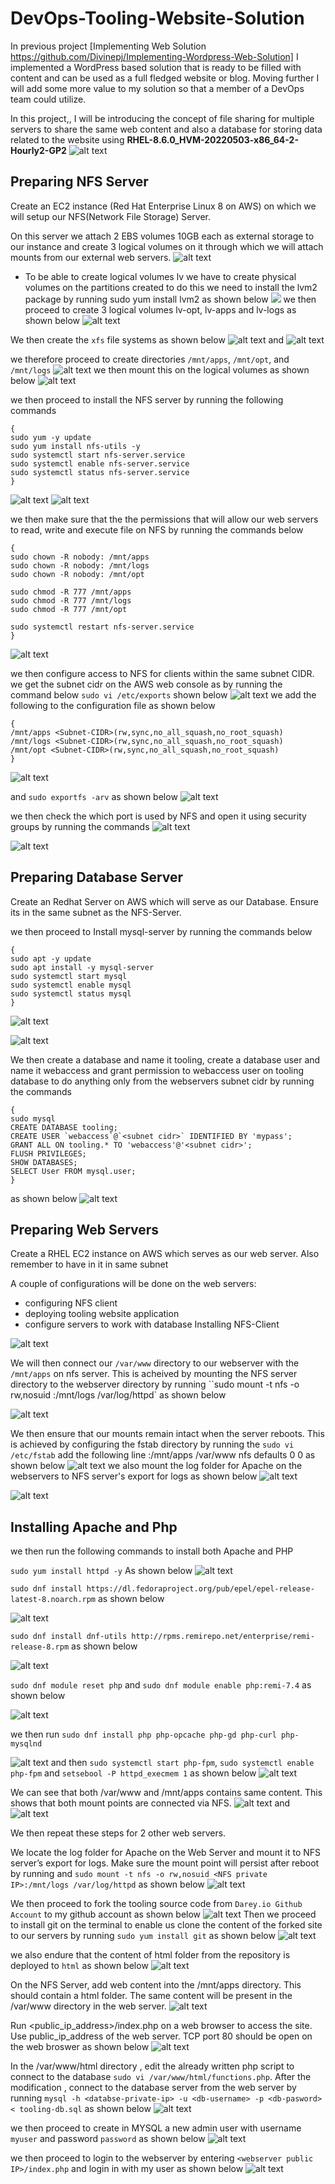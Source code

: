 # DevOps-Tooling-Website-Solution
In previous project [Implementing Web Solution https://github.com/Divinepj/Implementing-Wordpress-Web-Solution] I implemented a WordPress based solution that is ready to be filled with content and can be used as a full fledged website or blog. Moving further I will add some more value to my solution so that a member of a DevOps team could utilize.

In this project,, I will be introducing the concept of file sharing for multiple servers to share the same web content and also a database for storing data related to the website using **RHEL-8.6.0_HVM-20220503-x86_64-2-Hourly2-GP2** 
![alt text](./IMG/Snipaste_2023-11-09_17-49-57.png)

## Preparing NFS Server
Create an EC2 instance (Red Hat Enterprise Linux 8 on AWS) on which we will setup our NFS(Network File Storage) Server.

On this server we attach 2 EBS volumes 10GB each as external storage to our instance and create 3 logical volumes on it through which we will attach mounts from our external web servers.
![alt text](./IMG/Snipaste_2024-04-26_18-03-52.png)

-   To be able to create logical volumes lv we have to create physical volumes on the partitions created to do this we need to install the lvm2 package by running sudo yum install lvm2 as shown below 
![](./IMG/Snipaste_2024-04-26_18-04-18.png)
we then proceed to create 3 logical volumes lv-opt, lv-apps and lv-logs as shown below
![alt text](./IMG/Snipaste_2024-04-26_18-07-10.png)

We then create the `xfs` file systems as shown below
![alt text](./IMG/Snipaste_2023-11-09_18-29-56.png) and ![alt text](./IMG/Snipaste_2023-11-09_18-27-31.png)

we therefore proceed to create directories `/mnt/apps`, `/mnt/opt`, and `/mnt/logs`
![alt text](./IMG/Snipaste_2023-11-09_18-34-15.png)
we then mount this on the logical volumes as shown below ![alt text](./IMG/Snipaste_2023-11-09_18-37-02.png)

we then proceed to install the NFS server by running the following commands 
```
{
sudo yum -y update
sudo yum install nfs-utils -y
sudo systemctl start nfs-server.service
sudo systemctl enable nfs-server.service
sudo systemctl status nfs-server.service
}
```
![alt text](./IMG/Snipaste_2023-11-09_18-45-25.png)
![alt text](./IMG/Snipaste_2023-11-09_18-46-40.png)

we then make sure that the the permissions that will allow our web servers to read, write and execute file on NFS by running the commands below 
```
{
sudo chown -R nobody: /mnt/apps
sudo chown -R nobody: /mnt/logs
sudo chown -R nobody: /mnt/opt

sudo chmod -R 777 /mnt/apps
sudo chmod -R 777 /mnt/logs
sudo chmod -R 777 /mnt/opt

sudo systemctl restart nfs-server.service
}
```

![alt text](./IMG/Snipaste_2023-11-09_18-52-31.png)

we then configure access to NFS for clients within the same subnet CIDR. we get the subnet cidr on the AWS web console as by running the command below `sudo vi /etc/exports` shown below 
![alt text](./IMG/Snipaste_2023-11-09_19-02-28.png)
we add the following to the configuration file as shown below
```
{
/mnt/apps <Subnet-CIDR>(rw,sync,no_all_squash,no_root_squash)
/mnt/logs <Subnet-CIDR>(rw,sync,no_all_squash,no_root_squash)
/mnt/opt <Subnet-CIDR>(rw,sync,no_all_squash,no_root_squash)
}
```

![alt text](./IMG/Snipaste_2023-11-09_19-03-52.png)

and `sudo exportfs -arv` as shown below ![alt text](./IMG/Snipaste_2023-11-09_19-05-05.png)

we then check the which port is used by NFS and open it using security groups by running the commands ![alt text](./IMG/Snipaste_2023-11-09_19-05-55.png)

![alt text](./IMG/Snipaste_2023-11-09_19-12-48.png)

## Preparing Database Server

Create an Redhat Server on AWS which will serve as our Database. Ensure its in the same subnet as the NFS-Server.

we then proceed to Install mysql-server by running the commands below 
```
{
sudo apt -y update
sudo apt install -y mysql-server
sudo systemctl start mysql
sudo systemctl enable mysql
sudo systemctl status mysql
}
```
![alt text](./IMG/Snipaste_2023-11-09_19-18-06.png)

![alt text](./IMG/Snipaste_2023-11-09_19-19-49.png)

We then create a database and name it tooling, create a database user and name it webaccess and grant permission to webaccess user on tooling database to do anything only from the webservers subnet cidr by running the commands 
```
{
sudo mysql
CREATE DATABASE tooling;
CREATE USER `webaccess`@`<subnet cidr>` IDENTIFIED BY 'mypass';
GRANT ALL ON tooling.* TO 'webaccess'@'<subnet cidr>';
FLUSH PRIVILEGES;
SHOW DATABASES;
SELECT User FROM mysql.user;
}
```
as shown below ![alt text](./IMG/Snipaste_2023-11-09_19-47-18.png)

## Preparing Web Servers

Create a RHEL EC2 instance on AWS which serves as our web server. Also remember to have in it in same subnet

A couple of configurations will be done on the web servers:

- configuring NFS client
- deploying tooling website application
- configure servers to work with database
Installing NFS-Client

![alt text](./IMG/Snipaste_2023-11-09_19-53-48.png)

We will then connect our `/var/www` directory to our webserver with the `/mnt/apps` on nfs server. This is acheived by mounting the NFS server directory to the webserver directory by running ``sudo mount -t nfs -o rw,nosuid <NFS private IP>:/mnt/logs /var/log/httpd` as shown below

![alt text](./IMG/Snipaste_2023-11-09_19-56-31.png)
 

We then ensure that our mounts remain intact when the server reboots. This is achieved by configuring the fstab directory by running the `sudo vi /etc/fstab` 
add the following line <NFS-Server-Private-IP-Address>:/mnt/apps /var/www nfs defaults 0 0 as shown below ![alt text](./IMG/Snipaste_2023-11-09_19-57-55.png)
we also mount the log folder for Apache on the webservers to NFS server's export for logs as shown below 
![alt text](./IMG/Snipaste_2024-04-27_08-45-47.png)

![alt text](./IMG/Snipaste_2024-04-27_08-50-47.png)

## Installing Apache and Php
we then run the following commands to install both Apache and PHP 

`sudo yum install httpd -y`  As shown below 
![alt text](./IMG/Snipaste_2024-04-26_20-40-46.png)

`sudo dnf install https://dl.fedoraproject.org/pub/epel/epel-release-latest-8.noarch.rpm` as shown below

![alt text](./IMG/Snipaste_2024-04-26_20-41-38.png)


`sudo dnf install dnf-utils http://rpms.remirepo.net/enterprise/remi-release-8.rpm` as shown below

![alt text](./IMG/Snipaste_2024-04-26_20-42-33.png)


`sudo dnf module reset php` and `sudo dnf module enable php:remi-7.4` as shown below

![alt text](./IMG/Snipaste_2024-04-26_20-44-13.png)

we then run `sudo dnf install php php-opcache php-gd php-curl php-mysqlnd`

![alt text](./IMG/Snipaste_2024-04-26_20-44-58.png)
and then `sudo systemctl start php-fpm`, `sudo systemctl enable php-fpm` and `setsebool -P httpd_execmem 1` as shown below
![alt text](./IMG/Snipaste_2024-04-26_20-46-07.png)


We can see that both /var/www and /mnt/apps contains same content. This shows that both mount points are connected via NFS. ![alt text](./IMG/Snipaste_2023-11-09_20-09-57.png)
 and 
 ![alt text](./IMG/Snipaste_2023-11-09_20-10-21.png)

We then repeat these steps for 2 other web servers.

We locate the log folder for Apache on the Web Server and mount it to NFS server’s export for logs. Make sure the mount point will persist after reboot by running and `sudo mount -t nfs -o rw,nosuid <NFS private IP>:/mnt/logs /var/log/httpd` as shown below
![alt text](./IMG/Snipaste_2023-11-22_22-31-23.png)

We then proceed to fork the tooling source code from `Darey.io Github Account` to my github account as shown below 
![alt text](./IMG/Snipaste_2024-04-27_08-56-09.png)
Then we proceed to install git on the terminal to enable us clone the content of the forked site to our servers by running `sudo yum install git` as shown below
![alt text](./IMG/Snipaste_2024-04-27_09-00-05.png)

we also endure that the content of html folder from the repository is deployed to `html` as shown below ![alt text](./IMG/Snipaste_2024-04-27_09-18-41.png)

On the NFS Server, add web content into the /mnt/apps directory. This should contain a html folder. The same content will be present in the /var/www directory in the web server. ![alt text](./IMG/Snipaste_2023-11-09_20-55-36.png)

Run <public_ip_address>/index.php on a web browser to access the site. Use public_ip_address of the web server. TCP port 80 should be open on the web broswer as shown below ![alt text](./IMG/Snipaste_2023-11-09_20-57-04.png)

In the /var/www/html directory , edit the already written php script to connect to the database `sudo vi /var/www/html/functions.php`. After the modification , connect to the database server from the web server by running `mysql -h <databse-private-ip> -u <db-username> -p <db-pasword> < tooling-db.sql` as shown below ![alt text](/IMG/Snipaste_2024-04-27_09-42-28.png)

we then proceed to create in MYSQL a new admin user with username `myuser` and password `password` as shown below ![alt text](./IMG/Snipaste_2024-04-27_09-53-03.png)

we then proceed to login to the webserver by entering `<webserver public IP>/index.php` and login in with my user as shown below
![alt text]()



